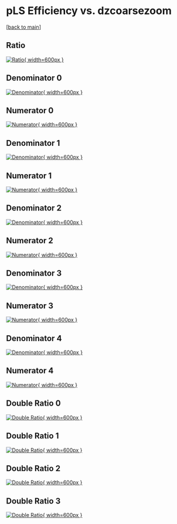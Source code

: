 # pLS Efficiency vs. dzcoarsezoom

[[back to main](./)]



## Ratio

[![Ratio](../mtv/var/pLS_xtr_0_1_eff_dzcoarsezoom.png){ width=600px }](../mtv/var/pLS_xtr_0_1_eff_dzcoarsezoom.pdf)

## Denominator 0

[![Denominator](../mtv/den/pLS_xtr_0_1_eff_dzcoarsezoom_den0.png){ width=600px }](../mtv/den/pLS_xtr_0_1_eff_dzcoarsezoom_den0.pdf)

## Numerator 0

[![Numerator](../mtv/num/pLS_xtr_0_1_eff_dzcoarsezoom_num0.png){ width=600px }](../mtv/num/pLS_xtr_0_1_eff_dzcoarsezoom_num0.pdf)

## Denominator 1

[![Denominator](../mtv/den/pLS_xtr_0_1_eff_dzcoarsezoom_den1.png){ width=600px }](../mtv/den/pLS_xtr_0_1_eff_dzcoarsezoom_den1.pdf)

## Numerator 1

[![Numerator](../mtv/num/pLS_xtr_0_1_eff_dzcoarsezoom_num1.png){ width=600px }](../mtv/num/pLS_xtr_0_1_eff_dzcoarsezoom_num1.pdf)

## Denominator 2

[![Denominator](../mtv/den/pLS_xtr_0_1_eff_dzcoarsezoom_den2.png){ width=600px }](../mtv/den/pLS_xtr_0_1_eff_dzcoarsezoom_den2.pdf)

## Numerator 2

[![Numerator](../mtv/num/pLS_xtr_0_1_eff_dzcoarsezoom_num2.png){ width=600px }](../mtv/num/pLS_xtr_0_1_eff_dzcoarsezoom_num2.pdf)

## Denominator 3

[![Denominator](../mtv/den/pLS_xtr_0_1_eff_dzcoarsezoom_den3.png){ width=600px }](../mtv/den/pLS_xtr_0_1_eff_dzcoarsezoom_den3.pdf)

## Numerator 3

[![Numerator](../mtv/num/pLS_xtr_0_1_eff_dzcoarsezoom_num3.png){ width=600px }](../mtv/num/pLS_xtr_0_1_eff_dzcoarsezoom_num3.pdf)

## Denominator 4

[![Denominator](../mtv/den/pLS_xtr_0_1_eff_dzcoarsezoom_den4.png){ width=600px }](../mtv/den/pLS_xtr_0_1_eff_dzcoarsezoom_den4.pdf)

## Numerator 4

[![Numerator](../mtv/num/pLS_xtr_0_1_eff_dzcoarsezoom_num4.png){ width=600px }](../mtv/num/pLS_xtr_0_1_eff_dzcoarsezoom_num4.pdf)

## Double Ratio 0

[![Double Ratio](../mtv/ratio/pLS_xtr_0_1_eff_dzcoarsezoom_ratio0.png){ width=600px }](../mtv/ratio/pLS_xtr_0_1_eff_dzcoarsezoom_ratio0.pdf)

## Double Ratio 1

[![Double Ratio](../mtv/ratio/pLS_xtr_0_1_eff_dzcoarsezoom_ratio1.png){ width=600px }](../mtv/ratio/pLS_xtr_0_1_eff_dzcoarsezoom_ratio1.pdf)

## Double Ratio 2

[![Double Ratio](../mtv/ratio/pLS_xtr_0_1_eff_dzcoarsezoom_ratio2.png){ width=600px }](../mtv/ratio/pLS_xtr_0_1_eff_dzcoarsezoom_ratio2.pdf)

## Double Ratio 3

[![Double Ratio](../mtv/ratio/pLS_xtr_0_1_eff_dzcoarsezoom_ratio3.png){ width=600px }](../mtv/ratio/pLS_xtr_0_1_eff_dzcoarsezoom_ratio3.pdf)

